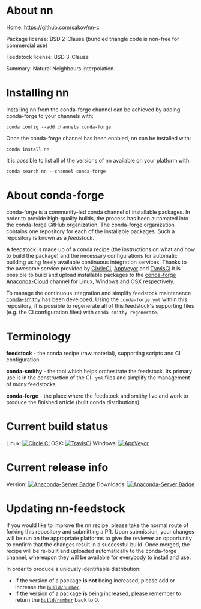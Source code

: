 About nn
========

Home: https://github.com/sakov/nn-c

Package license: BSD 2-Clause (bundled triangle code is non-free for commercial use)

Feedstock license: BSD 3-Clause

Summary: Natural Neighbours interpolation.



Installing nn
=============

Installing nn from the conda-forge channel can be achieved by adding conda-forge to your channels with:

```
conda config --add channels conda-forge
```

Once the conda-forge channel has been enabled, nn can be installed with:

```
conda install nn
```

It is possible to list all of the versions of nn available on your platform with:

```
conda search nn --channel conda-forge
```


About conda-forge
=================

conda-forge is a community-led conda channel of installable packages.
In order to provide high-quality builds, the process has been automated into the
conda-forge GitHub organization. The conda-forge organization contains one repository
for each of the installable packages. Such a repository is known as a *feedstock*.

A feedstock is made up of a conda recipe (the instructions on what and how to build
the package) and the necessary configurations for automatic building using freely
available continuous integration services. Thanks to the awesome service provided by
[CircleCI](https://circleci.com/), [AppVeyor](http://www.appveyor.com/)
and [TravisCI](https://travis-ci.org/) it is possible to build and upload installable
packages to the [conda-forge](https://anaconda.org/conda-forge)
[Anaconda-Cloud](http://docs.anaconda.org/) channel for Linux, Windows and OSX respectively.

To manage the continuous integration and simplify feedstock maintenance
[conda-smithy](http://github.com/conda-forge/conda-smithy) has been developed.
Using the ``conda-forge.yml`` within this repository, it is possible to regenerate all of
this feedstock's supporting files (e.g. the CI configuration files) with ``conda smithy regenerate``.


Terminology
===========

**feedstock** - the conda recipe (raw material), supporting scripts and CI configuration.

**conda-smithy** - the tool which helps orchestrate the feedstock.
                   Its primary use is in the construction of the CI ``.yml`` files
                   and simplify the management of *many* feedstocks.

**conda-forge** - the place where the feedstock and smithy live and work to
                  produce the finished article (built conda distributions)

Current build status
====================

Linux: [![Circle CI](https://circleci.com/gh/conda-forge/nn-feedstock.svg?style=svg)](https://circleci.com/gh/conda-forge/nn-feedstock)
OSX: [![TravisCI](https://travis-ci.org/conda-forge/nn-feedstock.svg?branch=master)](https://travis-ci.org/conda-forge/nn-feedstock)
Windows: [![AppVeyor](https://ci.appveyor.com/api/projects/status/github/conda-forge/nn-feedstock?svg=True)](https://ci.appveyor.com/project/conda-forge/nn-feedstock/branch/master)

Current release info
====================
Version: [![Anaconda-Server Badge](https://anaconda.org/conda-forge/nn/badges/version.svg)](https://anaconda.org/conda-forge/nn)
Downloads: [![Anaconda-Server Badge](https://anaconda.org/conda-forge/nn/badges/downloads.svg)](https://anaconda.org/conda-forge/nn)


Updating nn-feedstock
=====================

If you would like to improve the nn recipe, please take the normal
route of forking this repository and submitting a PR. Upon submission, your changes will
be run on the appropriate platforms to give the reviewer an opportunity to confirm that the
changes result in a successful build. Once merged, the recipe will be re-built and uploaded
automatically to the conda-forge channel, whereupon they will be available for everybody to
install and use.

In order to produce a uniquely identifiable distribution:
 * If the version of a package **is not** being increased, please add or increase
   the [``build/number``](http://conda.pydata.org/docs/building/meta-yaml.html#build-number-and-string).
 * If the version of a package **is** being increased, please remember to return
   the [``build/number``](http://conda.pydata.org/docs/building/meta-yaml.html#build-number-and-string)
   back to 0.
